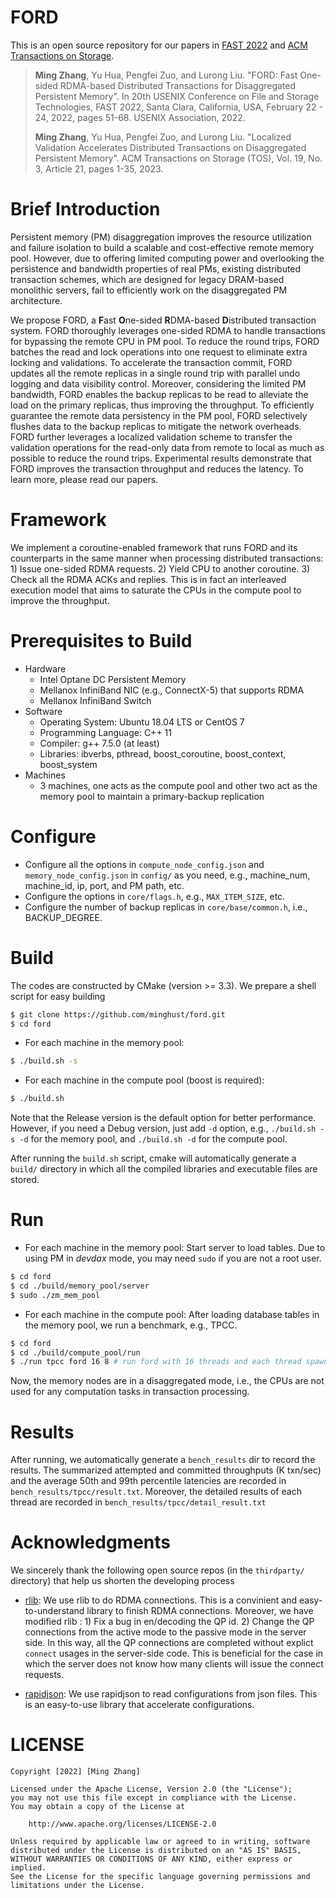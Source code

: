 # FORD
This is an open source repository for our papers in [FAST 2022](https://www.usenix.org/conference/fast22) and [ACM Transactions on Storage](https://dl.acm.org/journal/tos).

> **Ming Zhang**, Yu Hua, Pengfei Zuo, and Lurong Liu. "FORD: Fast One-sided RDMA-based Distributed Transactions for Disaggregated Persistent Memory". In 20th USENIX Conference on File and Storage Technologies, FAST 2022, Santa Clara, California, USA, February 22 - 24, 2022, pages 51-68. USENIX Association, 2022.
>
> **Ming Zhang**, Yu Hua, Pengfei Zuo, and Lurong Liu. "Localized Validation Accelerates Distributed Transactions on Disaggregated Persistent Memory". ACM Transactions on Storage (TOS), Vol. 19, No. 3, Article 21, pages 1-35, 2023.

# Brief Introduction
Persistent memory (PM) disaggregation improves the resource utilization and failure isolation to build a scalable and cost-effective remote memory pool. However, due to offering limited computing power and overlooking the persistence and bandwidth properties of real PMs, existing distributed transaction schemes, which are designed for legacy DRAM-based monolithic servers, fail to efficiently work on the disaggregated PM architecture.

We propose FORD, a **F**ast **O**ne-sided **R**DMA-based **D**istributed transaction system. FORD thoroughly leverages one-sided RDMA to handle transactions for bypassing the remote CPU in PM pool. To reduce the round trips, FORD batches the read and lock operations into one request to eliminate extra locking and validations. To accelerate the transaction commit, FORD updates all the remote replicas in a single round trip with parallel undo logging and data visibility control. Moreover, considering the limited PM bandwidth, FORD enables the backup replicas to be read to alleviate the load on the primary replicas, thus improving the throughput. To efficiently guarantee the remote data persistency in the PM pool, FORD selectively flushes data to the backup replicas to mitigate the network overheads. FORD further leverages a localized validation scheme to transfer the validation operations for the read-only data from remote to local as much as possible to reduce the round trips. Experimental results demonstrate that FORD improves the transaction throughput and reduces the latency. To learn more, please read our papers.

# Framework
We implement a coroutine-enabled framework that runs FORD and its counterparts in the same manner when processing distributed transactions: 1) Issue one-sided RDMA requests. 2) Yield CPU to another coroutine. 3) Check all the RDMA ACKs and replies. This is in fact an interleaved execution model that aims to saturate the CPUs in the compute pool to improve the throughput.

# Prerequisites to Build
- Hardware
  - Intel Optane DC Persistent Memory
  - Mellanox InfiniBand NIC (e.g., ConnectX-5) that supports RDMA
  - Mellanox InfiniBand Switch
- Software
  - Operating System: Ubuntu 18.04 LTS or CentOS 7
  - Programming Language: C++ 11
  - Compiler: g++ 7.5.0 (at least)
  - Libraries: ibverbs, pthread, boost_coroutine, boost_context, boost_system
- Machines
  - 3 machines, one acts as the compute pool and other two act as the memory pool to maintain a primary-backup replication


# Configure
- Configure all the options in ```compute_node_config.json``` and ```memory_node_config.json``` in ```config/``` as you need, e.g., machine_num, machine_id, ip, port, and PM path, etc.
- Configure the options in ```core/flags.h```, e.g., ```MAX_ITEM_SIZE```, etc.
- Configure the number of backup replicas in ```core/base/common.h```, i.e., BACKUP_DEGREE.

# Build
The codes are constructed by CMake (version >= 3.3). We prepare a shell script for easy building

```sh
$ git clone https://github.com/minghust/ford.git
$ cd ford
```

- For each machine in the memory pool: 

```sh 
$ ./build.sh -s
```

- For each machine in the compute pool (boost is required):

```sh 
$ ./build.sh
```

Note that the Release version is the default option for better performance. However, if you need a Debug version, just add ```-d``` option, e.g., ```./build.sh -s -d``` for the memory pool, and ```./build.sh -d``` for the compute pool.

After running the ```build.sh``` script, cmake will automatically generate a ```build/``` directory in which all the compiled libraries and executable files are stored.


# Run
- For each machine in the memory pool: Start server to load tables. Due to using PM in *devdax* mode, you may need ```sudo``` if you are not a root user.
```sh
$ cd ford
$ cd ./build/memory_pool/server
$ sudo ./zm_mem_pool
```

- For each machine in the compute pool: After loading database tables in the memory pool, we run a benchmark, e.g., TPCC.
```sh
$ cd ford
$ cd ./build/compute_pool/run
$ ./run tpcc ford 16 8 # run ford with 16 threads and each thread spawns 8 coroutines
```
Now, the memory nodes are in a disaggregated mode, i.e., the CPUs are not used for any computation tasks in transaction processing.

# Results
After running, we automatically generate a ```bench_results``` dir to record the results. The summarized attempted and committed throughputs (K txn/sec) and the average 50th and 99th percentile latencies are recorded in ```bench_results/tpcc/result.txt```. Moreover, the detailed results of each thread are recorded in ```bench_results/tpcc/detail_result.txt``` 

# Acknowledgments

We sincerely thank the following open source repos (in the ```thirdparty/``` directory) that help us shorten the developing process

- [rlib](https://github.com/wxdwfc/rlib): We use rlib to do RDMA connections. This is a convinient and easy-to-understand library to finish RDMA connections. Moreover, we have modified rlib : 1) Fix a bug in en/decoding the QP id. 2) Change the QP connections from the active mode to the passive mode in the server side. In this way, all the QP connections are completed without explict ```connect``` usages in the server-side code. This is beneficial for the case in which the server does not know how many clients will issue the connect requests.

- [rapidjson](https://github.com/Tencent/rapidjson): We use rapidjson to read configurations from json files. This is an easy-to-use library that accelerate configurations.

# LICENSE

```text
Copyright [2022] [Ming Zhang]

Licensed under the Apache License, Version 2.0 (the "License");
you may not use this file except in compliance with the License.
You may obtain a copy of the License at

    http://www.apache.org/licenses/LICENSE-2.0

Unless required by applicable law or agreed to in writing, software
distributed under the License is distributed on an "AS IS" BASIS,
WITHOUT WARRANTIES OR CONDITIONS OF ANY KIND, either express or implied.
See the License for the specific language governing permissions and
limitations under the License.
```
